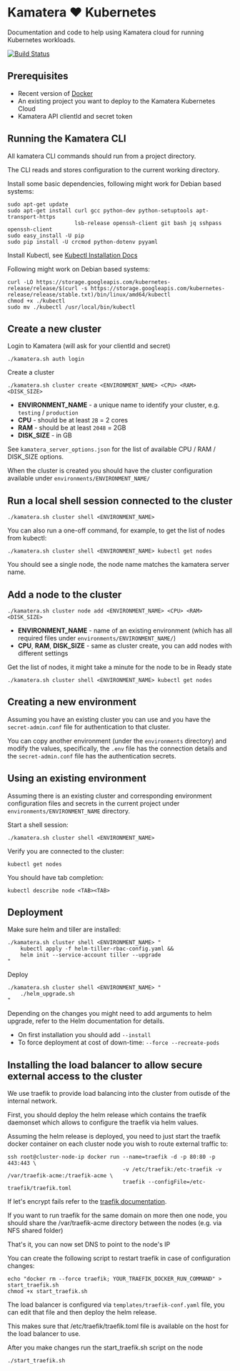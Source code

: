 # Kamatera ❤ Kubernetes

Documentation and code to help using Kamatera cloud for running Kubernetes workloads.

[![Build Status](https://travis-ci.org/OriHoch/kamatera-k8s.svg?branch=master)](https://travis-ci.org/OriHoch/kamatera-k8s)


## Prerequisites

* Recent version of [Docker](https://docs.docker.com/engine/installation/)
* An existing project you want to deploy to the Kamatera Kubernetes Cloud
* Kamatera API clientId and secret token


## Running the Kamatera CLI

All kamatera CLI commands should run from a project directory.

The CLI reads and stores configuration to the current working directory.

Install some basic dependencies, following might work for Debian based systems:

```
sudo apt-get update
sudo apt-get install curl gcc python-dev python-setuptools apt-transport-https
                     lsb-release openssh-client git bash jq sshpass openssh-client
sudo easy_install -U pip
sudo pip install -U crcmod python-dotenv pyyaml
```

Install Kubectl, see [Kubectl Installation Docs](https://kubernetes.io/docs/tasks/tools/install-kubectl)

Following might work on Debian based systems:

```
curl -LO https://storage.googleapis.com/kubernetes-release/release/$(curl -s https://storage.googleapis.com/kubernetes-release/release/stable.txt)/bin/linux/amd64/kubectl
chmod +x ./kubectl
sudo mv ./kubectl /usr/local/bin/kubectl
```


## Create a new cluster

Login to Kamatera (will ask for your clientId and secret)

```
./kamatera.sh auth login
```

Create a cluster

```
./kamatera.sh cluster create <ENVIRONMENT_NAME> <CPU> <RAM> <DISK_SIZE>
```

* **ENVIRONMENT_NAME** - a unique name to identify your cluster, e.g. `testing` / `production`
* **CPU** - should be at least `2B` = 2 cores
* **RAM** - should be at least `2048` = 2GB
* **DISK_SIZE** - in GB

See `kamatera_server_options.json` for the list of available CPU / RAM / DISK_SIZE options.

When the cluster is created you should have the cluster configuration available under `environments/ENVIRONMENT_NAME/`


## Run a local shell session connected to the cluster

```
./kamatera.sh cluster shell <ENVIRONMENT_NAME>
```

You can also run a one-off command, for example, to get the list of nodes from kubectl:

```
./kamatera.sh cluster shell <ENVIRONMENT_NAME> kubectl get nodes
```

You should see a single node, the node name matches the kamatera server name.


## Add a node to the cluster

```
./kamatera.sh cluster node add <ENVIRONMENT_NAME> <CPU> <RAM> <DISK_SIZE>
```

* **ENVIRONMENT_NAME** - name of an existing environment (which has all required files under `environments/ENVIRONMENT_NAME/`)
* **CPU**, **RAM**, **DISK_SIZE** - same as cluster create, you can add nodes with different settings

Get the list of nodes, it might take a minute for the node to be in Ready state

```
./kamatera.sh cluster shell <ENVIRONMENT_NAME> kubectl get nodes
```


## Creating a new environment

Assuming you have an existing cluster you can use and you have the `secret-admin.conf` file for authentication to that cluster.

You can copy another environment (under the `environments` directory) and modify the values, specifically, the `.env` file has the connection details and the `secret-admin.conf` file has the authentication secrets.


## Using an existing environment

Assuming there is an existing cluster and corresponding environment configuration files and secrets in the current project under `environments/ENVIRONMENT_NAME` directory.

Start a shell session:

```
./kamatera.sh cluster shell <ENVIRONMENT_NAME>
```

Verify you are connected to the cluster:

```
kubectl get nodes
```

You should have tab completion:

```
kubectl describe node <TAB><TAB>
```


## Deployment

Make sure helm and tiller are installed:

```
./kamatera.sh cluster shell <ENVIRONMENT_NAME> "
    kubectl apply -f helm-tiller-rbac-config.yaml &&
    helm init --service-account tiller --upgrade
"
```

Deploy

```
./kamatera.sh cluster shell <ENVIRONMENT_NAME> "
    ./helm_upgrade.sh
"
```

Depending on the changes you might need to add arguments to helm upgrade, refer to the Helm documentation for details.

* On first installation you should add `--install`
* To force deployment at cost of down-time: `--force --recreate-pods`


## Installing the load balancer to allow secure external access to the cluster

We use traefik to provide load balancing into the cluster from outisde of the internal network.

First, you should deploy the helm release which contains the traefik daemonset which allows to configure the traefik via helm values.

Assuming the helm release is deployed, you need to just start the traefik docker container on each cluster node you wish to route external traffic to:

```
ssh root@cluster-node-ip docker run --name=traefik -d -p 80:80 -p 443:443 \
                                    -v /etc/traefik:/etc-traefik -v /var/traefik-acme:/traefik-acme \
                                    traefik --configFile=/etc-traefik/traefik.toml
```

If let's encrypt fails refer to the [traefik documentation](https://docs.traefik.io/configuration/acme/).

If you want to run traefik for the same domain on more then one node, you should share the /var/traefik-acme directory between the nodes (e.g. via NFS shared folder)

That's it, you can now set DNS to point to the node's IP

You can create the following script to restart traefik in case of configuration changes:

```
echo "docker rm --force traefik; YOUR_TRAEFIK_DOCKER_RUN_COMMAND" > start_traefik.sh
chmod +x start_traefik.sh
```

The load balancer is configured via `templates/traefik-conf.yaml` file, you can edit that file and then deploy the helm release.

This makes sure that /etc/traefik/traefik.toml file is available on the host for the load balancer to use.

After you make changes run the start_traefik.sh script on the node

```
./start_traefik.sh
```
